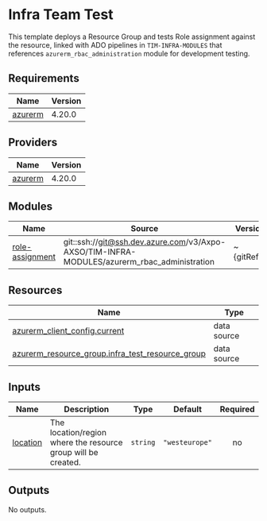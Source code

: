 # Infra Team Test

This template deploys a Resource Group and tests Role assignment against the resource, linked with ADO pipelines in `TIM-INFRA-MODULES` that references `azurerm_rbac_administration` module for development testing.

<!-- BEGIN_TF_DOCS -->
## Requirements

| Name | Version |
|------|---------|
| <a name="requirement_azurerm"></a> [azurerm](#requirement\_azurerm) | 4.20.0 |

## Providers

| Name | Version |
|------|---------|
| <a name="provider_azurerm"></a> [azurerm](#provider\_azurerm) | 4.20.0 |

## Modules

| Name | Source | Version |
|------|--------|---------|
| <a name="module_role-assignment"></a> [role-assignment](#module\_role-assignment) | git::ssh://git@ssh.dev.azure.com/v3/Axpo-AXSO/TIM-INFRA-MODULES/azurerm_rbac_administration | ~{gitRef}~ |

## Resources

| Name | Type |
|------|------|
| [azurerm_client_config.current](https://registry.terraform.io/providers/hashicorp/azurerm/4.20.0/docs/data-sources/client_config) | data source |
| [azurerm_resource_group.infra_test_resource_group](https://registry.terraform.io/providers/hashicorp/azurerm/4.20.0/docs/data-sources/resource_group) | data source |

## Inputs

| Name | Description | Type | Default | Required |
|------|-------------|------|---------|:--------:|
| <a name="input_location"></a> [location](#input\_location) | The location/region where the resource group will be created. | `string` | `"westeurope"` | no |

## Outputs

No outputs.
<!-- END_TF_DOCS -->